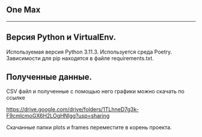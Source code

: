 ## One Max
____

## Версия Python и VirtualEnv.

Используемая версия Python 3.11.3. Используется среда Poetry. 
Зависимости для pip находятся в файле requirements.txt.

## Полученные данные.

CSV файл и полученные с помощью него графики можно скачать по ссылке 

https://drive.google.com/drive/folders/1TLhneD7g3k-F9cmlcmoGX6H2LOgHNlgg?usp=sharing

Скачанные папки plots и frames переместите в корень проекта.
